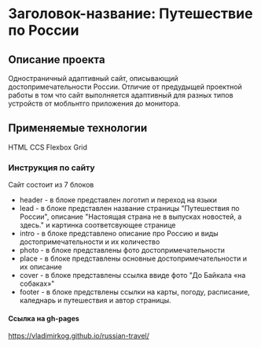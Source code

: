 # Заголовок-название: Путешествие по России

## Описание проекта
Одностраничный адаптивный сайт, описывающий достопримечательности России.
Отличие от предудыщей проектной работы в том что сайт выполняется адаптивный для разных типов устройств от мобльнтго приложения до монитора.

## Применяемые технологии
HTML
CCS
Flexbox
Grid

### Инструкция по сайту
Сайт состоит из 7 блоков
- header - в блоке представлен логотип и переход на языки
- lead - в блоке представлен название страницы "Путешествия по России", описание "Настоящая страна не в выпусках новостей, а здесь." и картинка соответсвующее странице
- intro - в блоке представлено описание про Россию и виды достопримечательности и их количество
- photo - в блоке представлены фото достопримечательности
- place - в блоке представлены основные достопримечательности и их описание
- cover - в блоке представлены ссылка ввиде фото "До Байкала «на собаках»"
- footer - в блоке предствлены ссылки на карты, погоду, расписание, каледнарь и путешествия и автор страницы.

#### Ссылка на gh-pages 

https://vladimirkog.github.io/russian-travel/










